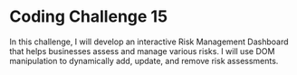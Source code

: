 # Coding Challenge 15
In this challenge, I will develop an interactive Risk Management Dashboard that helps businesses assess and manage various risks. I will use DOM manipulation to dynamically add, update, and remove risk assessments.